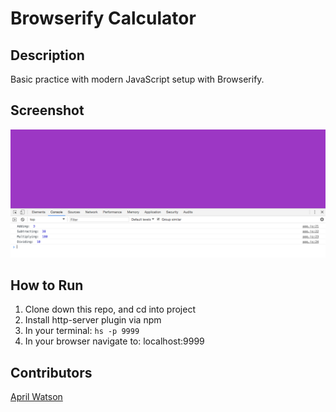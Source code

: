 # Browserify Calculator

## Description
Basic practice with modern JavaScript setup with Browserify.

## Screenshot
![Webpage](https://raw.githubusercontent.com/aprilrochelle/browserify-calc/master/screen/calc-screen.png)

## How to Run
 1. Clone down this repo, and cd into project
 1. Install http-server plugin via npm
 1. In your terminal: ```hs -p 9999```
 1. In your browser navigate to: localhost:9999

## Contributors
[April Watson](https://github.com/aprilrochelle)